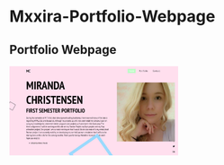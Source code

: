 # Mxxira-Portfolio-Webpage
## Portfolio Webpage
<img src="PortfolioWebpagePicture.jpg" width='300'/>
